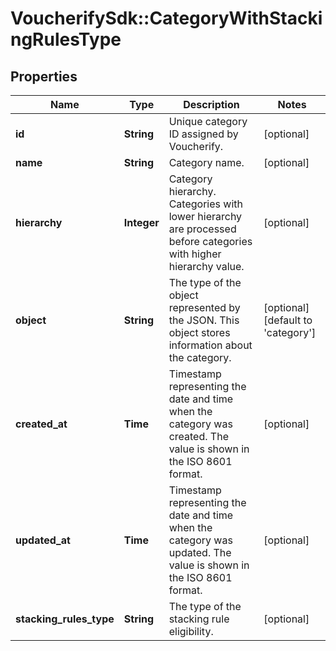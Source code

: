 # VoucherifySdk::CategoryWithStackingRulesType

## Properties

| Name | Type | Description | Notes |
| ---- | ---- | ----------- | ----- |
| **id** | **String** | Unique category ID assigned by Voucherify. | [optional] |
| **name** | **String** | Category name. | [optional] |
| **hierarchy** | **Integer** | Category hierarchy. Categories with lower hierarchy are processed before categories with higher hierarchy value. | [optional] |
| **object** | **String** | The type of the object represented by the JSON. This object stores information about the category. | [optional][default to &#39;category&#39;] |
| **created_at** | **Time** | Timestamp representing the date and time when the category was created. The value is shown in the ISO 8601 format. | [optional] |
| **updated_at** | **Time** | Timestamp representing the date and time when the category was updated. The value is shown in the ISO 8601 format. | [optional] |
| **stacking_rules_type** | **String** | The type of the stacking rule eligibility. | [optional] |

